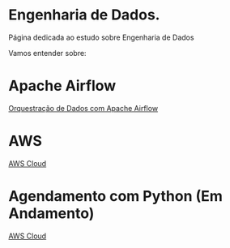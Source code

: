 # Engenharia de Dados.

Página dedicada ao estudo sobre Engenharia de Dados

Vamos entender sobre:

# Apache Airflow

<div> 
<p><a href="https://github.com/JosiTubaroski/Apache_Airflow_Princial">Orquestração de Dados com Apache Airflow</a></p>
</div> 

# AWS

<div> 
<p><a href="https://github.com/JosiTubaroski/AWS">AWS Cloud</a></p>
</div> 

# Agendamento com Python (Em Andamento)

<div> 
<p><a href="https://github.com/JosiTubaroski/AWS">AWS Cloud</a></p>
</div> 

